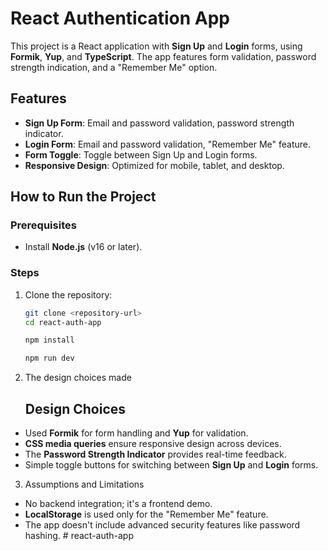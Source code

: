 # React Authentication App

This project is a React application with **Sign Up** and **Login** forms, using **Formik**, **Yup**, and **TypeScript**. The app features form validation, password strength indication, and a "Remember Me" option.

## Features
- **Sign Up Form**: Email and password validation, password strength indicator.
- **Login Form**: Email and password validation, "Remember Me" feature.
- **Form Toggle**: Toggle between Sign Up and Login forms.
- **Responsive Design**: Optimized for mobile, tablet, and desktop.

## How to Run the Project

### Prerequisites
- Install **Node.js** (v16 or later).

### Steps
1. Clone the repository:
   ```bash
   git clone <repository-url>
   cd react-auth-app

   npm install

   npm run dev

2. The design choices made

   ## Design Choices
- Used **Formik** for form handling and **Yup** for validation.
- **CSS media queries** ensure responsive design across devices.
- The **Password Strength Indicator** provides real-time feedback.
- Simple toggle buttons for switching between **Sign Up** and **Login** forms.

3. Assumptions and Limitations
- No backend integration; it's a frontend demo.
- **LocalStorage** is used only for the "Remember Me" feature.
- The app doesn't include advanced security features like password hashing.
#   r e a c t - a u t h - a p p  
 